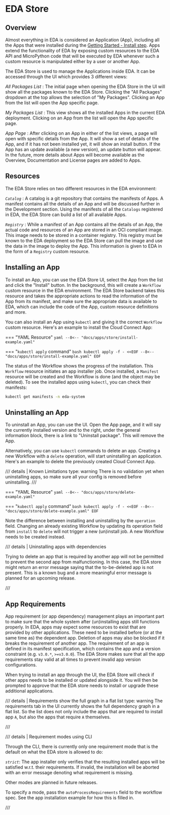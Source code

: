 # EDA Store

## Overview

Almost everything in EDA is considered an Application (App), including all the Apps that were installed during the [Getting Started - Install step](../getting-started/installation-process.md#apps). Apps extend the functionality of EDA by exposing custom resources to the EDA API and MicroPython code that will be executed by EDA whenever such a custom resource is manipulated either by a user or another App.

The EDA Store is used to manage the Applications inside EDA. It can be accessed through the UI which provides 3 different views:

*All Packages List*
: The initial page when opening the EDA Store in the UI will show all the packages known to the EDA Store. Clicking the "All Packages" dropdown at the top allows the selection of "My Packages". Clicking an App from the list will open the App specific page.

*My Packages List*
: This view shows all the installed Apps in the current EDA deployment. Clicking on an App from the list will open the App specific page.

*App Page*
: After clicking on an App in either of the list views, a page will open with specific details from the App. It will show a set of details of the App, and if it has not been installed yet, it will show an install button. If the App has an update available (a new version), an update button will appear. In the future, more details about Apps will become available as the Overview, Documentation and License pages are added to Apps.

## Resources

The EDA Store relies on two different resources in the EDA environment:

*`Catalog`*
: A catalog is a git repository that contains the manifests of Apps. A manifest contains all the details of an App and will be discussed further in the Development section. Using the manifests of all the `Catalogs` registered in EDA, the EDA Store can build a list of all available Apps.

*`Registry`*
: While a manifest of an App contains all the details of an App, the actual code and resources of an App are stored in an OCI compliant image. This image needs to be stored in a container registry. This registry must be known to the EDA deployment so the EDA Store can pull the image and use the data in the image to deploy the App. This information is given to EDA in the form of a `Registry` custom resource.

## Installing an App

To install an App, you can use the EDA Store UI, select the App from the list and click the "Install" button. In the background, this will create a `Workflow` custom resource in the EDA environment. The EDA Store backend takes this resource and takes the appropriate actions to read the information of the App from its manifest, and make sure the appropriate data is available to EDA, which can include the code of the App, custom resource definitions and more.

You can also install an App using `kubectl` and giving it the correct `Workflow` custom resource. Here's an example to install the Cloud Connect App:

=== "YAML Resource"
    ```yaml
    --8<-- "docs/apps/store/install-example.yaml"
    ```

=== "`kubectl apply` command"
    ```bash
    kubectl apply -f - <<EOF
    --8<-- "docs/apps/store/install-example.yaml"
    EOF
    ```

The status of the Workflow shows the progress of the installation. This `Workflow` resource initiates an app installer job. Once installed, a `Manifest` resource will be created and the Workflow is done (and the object may be deleted). To see the installed apps using `kubectl`, you can check their manifests:

```bash
kubectl get manifests -n eda-system
```

## Uninstalling an App

To uninstall an App, you can use the UI. Open the App page, and it will say the currently installed version and to the right, under the general information block, there is a link to "Uninstall package". This will remove the App.

Alternatively, you can use `kubectl` commands to delete an app. Creating a new Workflow with a `delete` operation, will start uninstalling an application.
Here's an example to delete the previously created Cloud Connect App.

/// details | Known Limitations
    type: warning
There is no validation yet when uninstalling apps, so make sure all your config is removed before uninstalling.
///

=== "YAML Resource"
    ```yaml
    --8<-- "docs/apps/store/delete-example.yaml"
    ```

=== "`kubectl apply` command"
    ```bash
    kubectl apply -f - <<EOF
    --8<-- "docs/apps/store/delete-example.yaml"
    EOF
    ```

Note the difference between installing and uninstalling by the `operation` field. Changing an already existing Workflow by updating its operation field from `install` to `delete` will not trigger a new (un)install job. A new Workflow needs to be created instead.

/// details | Uninstalling apps with dependencies

Trying to delete an app that is required by another app will not be permitted to prevent the second app from malfunctioning.
In this case, the EDA store might return an error message saying that the to-be-deleted app is not present. This is a known bug and a more meaningful error message is planned for an upcoming release.

///

## App Requirements

App requirement (or app dependency) management plays an important part to make sure that the whole system after (un)installing apps still functions properly.
In EDA, apps may expect some resources to exist that are provided by other applications. These need to be installed before (or at the same time as) the dependent app. Deletion of apps may also be blocked if it breaks the requirement of another app.
The requirement of an app is defined in its manifest specification, which contains the app and a version constraint (e.g. `v3.0.*`, `>=v3.0.0`).
The EDA Store makes sure that all the app requirements stay valid at all times to prevent invalid app version configurations.

When trying to install an app through the UI, the EDA Store will check if other apps needs to be installed or updated alongside it.
You will then be prompted to approve that the EDA store needs to install or upgrade these additional applications.

/// details | Requirements show the full graph in a flat list
    type: warning
The requirements tab in the UI currently shows the full dependency graph in a flat list. So the list does not only include the apps that are required to install app `A`, but also the apps that require `A` themselves.

///

/// details | Requirement modes using CLI

Through the CLI, there is currently only one requirement mode that is the default on what the EDA store is allowed to do:

*`strict`*: The app installer only verifies that the resulting installed apps will be satisfied w.r.t. their requirements.
If invalid, the installation will be aborted with an error message denoting what requirement is missing.

Other modes are planned in future releases.

To specify a mode, pass the `autoProcessRequirements` field to the workflow spec. See the app installation example for how this is filled in.

///
